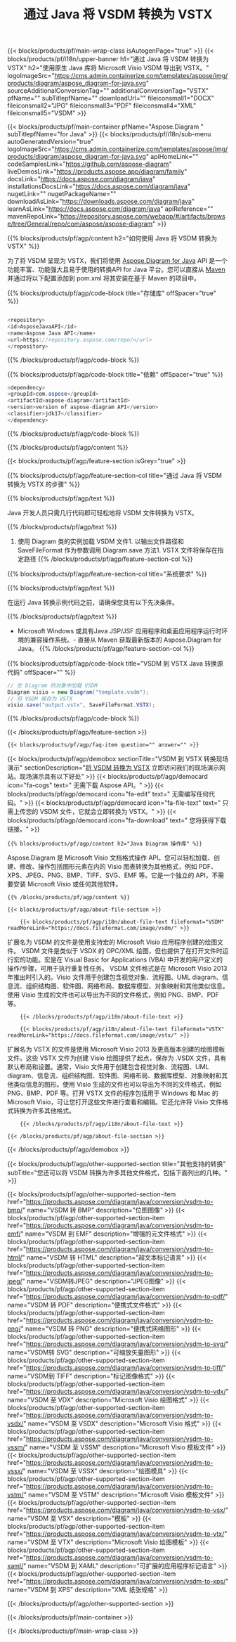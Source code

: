 ﻿---
title: 通过 Java 将 VSDM 转换为 VSTX 
weight: 4780
url: /zh/java/conversion/vsdm-to-vstx/ 
description: VSDM 格式到 VSTX 文件的示例 Java 转换代码。使用此示例代码在任何基于 Web 或桌面 Java 的应用程序中将 VSDM 转换为 VSTX。
---
{{< blocks/products/pf/main-wrap-class isAutogenPage="true" >}}
{{< blocks/products/pf/i18n/upper-banner h1="通过 Java 将 VSDM 转换为 VSTX" h2="使用原生 Java 库将 Microsoft Visio VSDM 导出到 VSTX。" logoImageSrc="https://cms.admin.containerize.com/templates/aspose/img/products/diagram/aspose_diagram-for-java.svg" sourceAdditionalConversionTag="" additionalConversionTag="VSTX" pfName="" subTitlepfName="" downloadUrl="" fileiconsmall1="DOCX" fileiconsmall2="JPG" fileiconsmall3="PDF" fileiconsmall4="XML" fileiconsmall5="VSDM" >}}

{{< blocks/products/pf/main-container pfName="Aspose.Diagram " subTitlepfName="for Java" >}}
{{< blocks/products/pf/i18n/sub-menu autoGeneratedVersion="true" logoImageSrc="https://cms.admin.containerize.com/templates/aspose/img/products/diagram/aspose_diagram-for-java.svg" apiHomeLink="" codeSamplesLink="https://github.com/aspose-diagram" liveDemosLink="https://products.aspose.app/diagram/family" docsLink="https://docs.aspose.com/diagram/java" installationsDocsLink="https://docs.aspose.com/diagram/java" nugetLink="" nugetPackageName="" downloadAsLink="https://downloads.aspose.com/diagram/java" learnAsLink="https://docs.aspose.com/diagram/java" apiReference="" mavenRepoLink="https://repository.aspose.com/webapp/#/artifacts/browse/tree/General/repo/com/aspose/aspose-diagram" >}}

{{% blocks/products/pf/agp/content h2="如何使用 Java 将 VSDM 转换为 VSTX" %}}

 为了将 VSDM 呈现为 VSTX，我们将使用
 [Aspose.Diagram for Java](https://products.aspose.com/diagram/java) 
 API 是一个功能丰富、功能强大且易于使用的转换API for Java 平台。您可以直接从
 [Maven](https://repository.aspose.com/webapp/#/artifacts/browse/tree/General/repo/com/aspose/aspose-diagram) 
 并通过将以下配置添加到 pom.xml 将其安装在基于 Maven 的项目中。

{{% blocks/products/pf/agp/code-block title="存储库" offSpacer="true" %}}

```cs

<repository>
<id>AsposeJavaAPI</id>
<name>Aspose Java API</name>
<url>https://repository.aspose.com/repo/</url>
</repository>


```

{{% /blocks/products/pf/agp/code-block %}}

{{% blocks/products/pf/agp/code-block title="依赖" offSpacer="true" %}}

```cs
<dependency>
<groupId>com.aspose</groupId>
<artifactId>aspose-diagram</artifactId>
<version>version of aspose-diagram API</version>
<classifier>jdk17</classifier>
</dependency>


```

{{% /blocks/products/pf/agp/code-block %}}

{{% /blocks/products/pf/agp/content %}}

{{< blocks/products/pf/agp/feature-section isGrey="true" >}}

{{% blocks/products/pf/agp/feature-section-col title="通过 Java 将 VSDM 转换为 VSTX 的步骤" %}}

{{% blocks/products/pf/agp/text %}}

 Java 开发人员只需几行代码即可轻松地将 VSDM 文件转换为 VSTX。

{{% /blocks/products/pf/agp/text %}}

1. 使用 Diagram 类的实例加载 VSDM 文件1. 以输出文件路径和 SaveFileFormat 作为参数调用 Diagram.save 方法1. VSTX 文件将保存在指定路径
{{% /blocks/products/pf/agp/feature-section-col %}}

{{% blocks/products/pf/agp/feature-section-col title="系统要求" %}}

{{% blocks/products/pf/agp/text %}}

 在运行 Java 转换示例代码之前，请确保您具有以下先决条件。

{{% /blocks/products/pf/agp/text %}}

- Microsoft Windows 或具有Java JSP/JSF 应用程序和桌面应用程序运行时环境的兼容操作系统。- 直接从 Maven 获取最新版本的 Aspose.Diagram for Java。
{{% /blocks/products/pf/agp/feature-section-col %}}

{{% blocks/products/pf/agp/code-block title="VSDM 到 VSTX Java 转换源代码" offSpacer="" %}}

```cs
// 在 Diagram 的对象中加载 VSDM 
Diagram visio = new Diagram("template.vsdm");
// 将 VSDM 保存为 VSTX 
visio.save("output.vstx", SaveFileFormat.VSTX);   


```

{{% /blocks/products/pf/agp/code-block %}}

{{< /blocks/products/pf/agp/feature-section >}}

    {{< blocks/products/pf/agp/faq-item question="" answer="" >}}
 

<!-- aboutfile Starts -->

{{< blocks/products/pf/agp/demobox sectionTitle="VSDM 到 VSTX 转换现场演示" sectionDescription="[将 VSDM 转换为 VSTX](https://products.aspose.app/diagram/conversion/vsdm-to-vstx) 立即访问我们的现场演示网站。现场演示具有以下好处" >}}
        {{< blocks/products/pf/agp/democard icon="fa-cogs" text=" 无需下载 Aspose API。" >}}
        {{< blocks/products/pf/agp/democard icon="fa-edit" text=" 无需编写任何代码。" >}}
        {{< blocks/products/pf/agp/democard icon="fa-file-text" text=" 只需上传您的 VSDM 文件，它就会立即转换为 VSTX。" >}}
        {{< blocks/products/pf/agp/democard icon="fa-download" text=" 您将获得下载链接。" >}}

    {{% blocks/products/pf/agp/content h2="Java Diagram 操作库" %}}

 Aspose.Diagram 是 Microsoft Visio 文档格式操作 API。您可以轻松加载、创建、修改、操作包括图形元素在内的 Visio 图表转换为其他格式，例如 PDF、XPS、JPEG、PNG、BMP、TIFF、SVG、EMF 等。它是一个独立的 API，不需要安装 Microsoft Visio 或任何其他软件。  



    {{% /blocks/products/pf/agp/content %}}

    {{< blocks/products/pf/agp/about-file-section >}}

        {{< blocks/products/pf/agp/i18n/about-file-text fileFormat="VSDM" readMoreLink="https://docs.fileformat.com/image/vsdm/" >}}

扩展名为 VSDM 的文件是使用支持宏的 Microsoft Visio 应用程序创建的绘图文件。 VSDM 文件是类似于 VSDX 的 OPC/XML 绘图，但也提供了在打开文件时运行宏的功能。宏是在 Visual Basic for Applications (VBA) 中开发的用户定义的操作/步骤，可用于执行重复性任务。 VSDM 文件格式是在 Microsoft Visio 2013 年推出时引入的。Visio 文件用于创建包含视觉对象、流程图、UML diagram、信息流、组织结构图、软件图、网络布局、数据库模型、对象映射和其他类似信息。使用 Visio 生成的文件也可以导出为不同的文件格式，例如 PNG、BMP、PDF 等。


        {{< /blocks/products/pf/agp/i18n/about-file-text >}}

        {{< blocks/products/pf/agp/i18n/about-file-text fileFormat="VSTX" readMoreLink="https://docs.fileformat.com/image/vstx/" >}}

扩展名为 VSTX 的文件是使用 Microsoft Visio 2013 及更高版本创建的绘图模板文件。这些 VSTX 文件为创建 Visio 绘图提供了起点，保存为 .VSDX 文件，具有默认布局和设置。通常，Visio 文件用于创建包含视觉对象、流程图、UML diagram、信息流、组织结构图、软件图、网络布局、数据库模型、对象映射和其他类似信息的图形。使用 Visio 生成的文件也可以导出为不同的文件格式，例如 PNG、BMP、PDF 等。打开 VSTX 文件的程序包括用于 Windows 和 Mac 的 Microsoft Visio，可让您打开这些文件进行查看和编辑。它还允许将 Visio 文件格式转换为许多其他格式。


        {{< /blocks/products/pf/agp/i18n/about-file-text >}}

    {{< /blocks/products/pf/agp/about-file-section >}}

{{< /blocks/products/pf/agp/demobox >}}

<!-- aboutfile Ends -->

{{< blocks/products/pf/agp/other-supported-section title="其他支持的转换" subTitle="您还可以将 VSDM 转换为许多其他文件格式，包括下面列出的几种。" >}}

{{< blocks/products/pf/agp/other-supported-section-item href="https://products.aspose.com/diagram/java/conversion/vsdm-to-bmp/" name="VSDM 转 BMP" description="位图图像" >}}
{{< blocks/products/pf/agp/other-supported-section-item href="https://products.aspose.com/diagram/java/conversion/vsdm-to-emf/" name="VSDM 到 EMF" description="增强的元文件格式" >}}
{{< blocks/products/pf/agp/other-supported-section-item href="https://products.aspose.com/diagram/java/conversion/vsdm-to-html/" name="VSDM 转 HTML" description="超文本标记语言" >}}
{{< blocks/products/pf/agp/other-supported-section-item href="https://products.aspose.com/diagram/java/conversion/vsdm-to-jpeg/" name="VSDM转JPEG" description="JPEG图像" >}}
{{< blocks/products/pf/agp/other-supported-section-item href="https://products.aspose.com/diagram/java/conversion/vsdm-to-pdf/" name="VSDM 转 PDF" description="便携式文件格式" >}}
{{< blocks/products/pf/agp/other-supported-section-item href="https://products.aspose.com/diagram/java/conversion/vsdm-to-png/" name="VSDM 转 PNG" description="便携式网络图形" >}}
{{< blocks/products/pf/agp/other-supported-section-item href="https://products.aspose.com/diagram/java/conversion/vsdm-to-svg/" name="VSDM转 SVG" description="可缩放矢量图形" >}}
{{< blocks/products/pf/agp/other-supported-section-item href="https://products.aspose.com/diagram/java/conversion/vsdm-to-tiff/" name="VSDM到 TIFF" description="标记图像格式" >}}
{{< blocks/products/pf/agp/other-supported-section-item href="https://products.aspose.com/diagram/java/conversion/vsdm-to-vdx/" name="VSDM 至 VDX" description="Microsoft Visio 绘图格式" >}}
{{< blocks/products/pf/agp/other-supported-section-item href="https://products.aspose.com/diagram/java/conversion/vsdm-to-vsdx/" name="VSDM 至 VSDX" description="Microsoft Visio 格式" >}}
{{< blocks/products/pf/agp/other-supported-section-item href="https://products.aspose.com/diagram/java/conversion/vsdm-to-vssm/" name="VSDM 至 VSSM" description="Microsoft Visio 模板文件" >}}
{{< blocks/products/pf/agp/other-supported-section-item href="https://products.aspose.com/diagram/java/conversion/vsdm-to-vssx/" name="VSDM 至 VSSX" description="绘图模具" >}}
{{< blocks/products/pf/agp/other-supported-section-item href="https://products.aspose.com/diagram/java/conversion/vsdm-to-vstm/" name="VSDM 至 VSTM" description="Microsoft Visio 模板文件" >}}
{{< blocks/products/pf/agp/other-supported-section-item href="https://products.aspose.com/diagram/java/conversion/vsdm-to-vsx/" name="VSDM 至 VSX" description="模板" >}}
{{< blocks/products/pf/agp/other-supported-section-item href="https://products.aspose.com/diagram/java/conversion/vsdm-to-vtx/" name="VSDM 至 VTX" description="Microsoft Visio 绘图模板" >}}
{{< blocks/products/pf/agp/other-supported-section-item href="https://products.aspose.com/diagram/java/conversion/vsdm-to-xaml/" name="VSDM 到 XAML" description="可扩展的应用程序标记语言" >}}
{{< blocks/products/pf/agp/other-supported-section-item href="https://products.aspose.com/diagram/java/conversion/vsdm-to-xps/" name="VSDM 到 XPS" description="XML 纸张规格" >}}

{{< /blocks/products/pf/agp/other-supported-section >}}

{{< /blocks/products/pf/main-container >}}
    
{{< /blocks/products/pf/main-wrap-class >}}